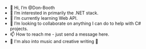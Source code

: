 - 👋 Hi, I’m @Don-Booth
- 👀 I’m interested in primarily the .NET stack.
- 🌱 I’m currently learning Web API.
- 💞️ I’m looking to collaborate on anything I can do to help with C# projects.
- 📫 How to reach me - just send a message here.
- 🎵 I'm also into music and creative writing 📖

<!---
Don-Booth/Don-Booth is a ✨ special ✨ repository because its `README.md` (this file) appears on your GitHub profile.
You can click the Preview link to take a look at your changes.
--->
